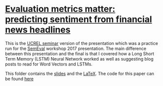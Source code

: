 # [Evaluation metrics matter: predicting sentiment from financial news headlines](https://aclanthology.coli.uni-saarland.de/papers/S17-2095/s17-2095)

This is the [UCREL seminar](http://ucrel.lancs.ac.uk/crs/) version of the presentation which was a practice run for the [SemEval](http://alt.qcri.org/semeval2017/task5/) workshop 2017 presentation. The main difference between this presentation and the final is that I covered how a Long Short Term Memory (LSTM) Neural Network worked as well as suggesting blog posts to read for Word Vectors and LSTMs.

This folder contains the [slides](./slides.pdf) and the [LaTeX](./LaTeX). The code for this paper can be found [here](https://github.com/apmoore1/semeval)
